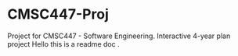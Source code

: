 # CMSC447-Proj
Project for CMSC447 - Software Engineering. Interactive 4-year plan project
 Hello this is a readme doc
.
